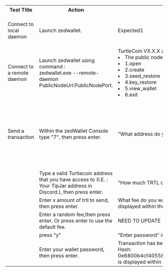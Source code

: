 <table>
  <tr>
    <th>Test Title</th>
    <th>Action</th>
    <th>Expected Result</th>
    <th>Prerequisites</th>
  </tr>
  <tr>
    <td>Connect to local daemon</td>
    <td>Launch zedwallet.</td>
    <td>Expected1</td>
    <ul>
    <td><li>The tested version of Turtlecoind is already running.</li></td>
    </ul>
  </tr>
  <tr>
    <td>Connect to a remote daemon</td>
    <td>Launch zedwallet using command : </br>zedwallet.exe --remote-daemon PublicNodeUrl:PublicNodePort.</td>
    <td>TurtleCoin VX.X.X zedwallet is displayed within the console with the below options:
        <li>The public node fee is displayed if any</li>
        <li>1.open</li>
        <li>2.create</li>
        <li>3.seed_restore</li>
        <li>4.key_restore</li>
        <li>5.view_wallet</li>
        <li>6.exit</li>
    </td>
    <td></td>
  </tr>
  <tr>
    <td>Send a transaction</td>
    <td>Within the zedWallet Console type "7", then press enter.</td>
    <td>"What address do you want to transfer to?:" is displayed within the console.</td>
    <td><li>The tested version of Turtlecoind is already running.</li>
        <li>An existing wallet is already opened in zedWallet.</li>
    </td>
  </tr>
  <tr>
    <td></td>
    <td>Type a valid Turtlecoin address that you have access to (I.E. : Your TipJar address in Discord.), then press enter.</td>
    <td>"How much TRTL do you want to send?": is displayed within the console.</td>
    <td></td>
  </tr>
  <tr>
    <td></td>
    <td>Enter x amount of trtl to send, then press enter.</td>
    <td>What fee do you want to use?+Hit enter for the default fee of 0.10 TRTL: is displayed within the console</td>
    <td></td>
  </tr>
  <tr>
    <td></td>
    <td>Enter a random fee,then press enter. Or press enter to use the default fee.</td>
    <td>NEED TO UPDATE</td>
    <td></td>
  </tr>
  <tr>
    <td></td>
    <td>press "y"</td>
    <td>"Enter password" is displayed within the console</td>
    <td></td>
  </tr>
  <tr>
    <td></td>
    <td>Enter your wallet password, then press enter.</td>
    <td>Transaction has been sent</br>Hash: 0e6800b4cf4055883652be48e1d27a1248ed2514d40ed40a567b3448d0227aaf</br>is displayed within the console</td>
    <td></td>
  </tr> 
</table>
